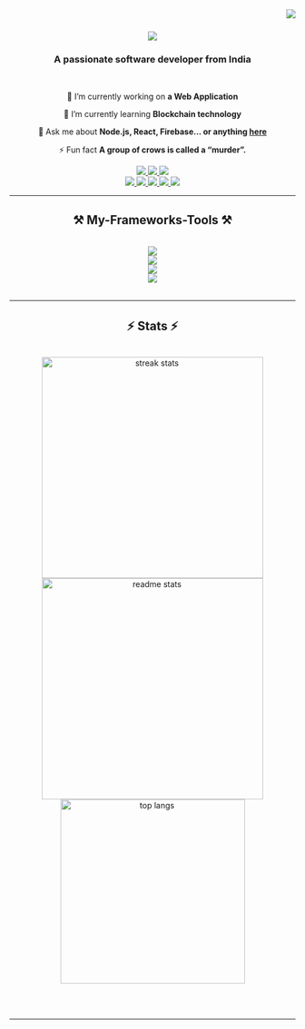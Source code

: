<img align="right" src="https://visitor-badge.laobi.icu/badge?page_id=salesp07.salesp07" />


<h1 align="center">
    <img src="https://readme-typing-svg.demolab.com?font=Josefin+Sans&size=27&pause=1000&color=8749F7&center=true&random=false&width=435&lines=Hi+there!;I+am+Belsingh+Ferrus" />
</h1>

<h3 align="center">A passionate software developer from India</h3>

<br/>

<div align="center">
 
 🔭 I’m currently working on **a Web Application**
 
 🌱 I’m currently learning **Blockchain technology**

💬 Ask me about **Node.js, React, Firebase... or anything [here](https://github.com/Belsinghferrus/Belsinghferrus/issues)**

⚡ Fun fact **A group of crows is called a “murder”.**

 </div>

<div align="center"> 
  <a href="mailto:belsinghf@gmail.com">
    <img src="https://img.shields.io/badge/Gmail-333333?style=for-the-badge&logo=gmail&logoColor=red" />
  </a>
  <a href="www.linkedin.com/in/belsingh-ferrus-660839212" target="_blank">
    <img src="https://img.shields.io/badge/LinkedIn-0077B5?style=for-the-badge&logo=linkedin&logoColor=white" target="_blank" />
  </a>
  <a href="https://github.com/Belsinghferrus" target="_blank">
     <img src="https://img.shields.io/badge/Portfolio-FF5722?style=for-the-badge&logo=todoist&logoColor=white" target="_blank" /> <!-- sqlite, safari, google-chrome are other good icon options -->
  </a>
      <br />
  <a href="https://www.instagram.com/ferruz._">
    <img src="https://img.shields.io/badge/Instagram-E4405F?style=for-the-badge&logo=instagram&logoColor=white" />
  </a>
  <a href="https://x.com/BelsinghF">
    <img src="https://img.shields.io/badge/X-000000?style=for-the-badge&logo=x&logoColor=white
" />
  </a>
  <a href="https://leetcode.com/u/ferrusbelsingh/">
    <img src="https://img.shields.io/badge/-LeetCode-FFA116?style=for-the-badge&logo=LeetCode&logoColor=black" />
  </a>
    <a href="https://stackoverflow.com/users/19332074/belzinghferi">
    <img src="https://img.shields.io/badge/Stack_Overflow-FE7A16?style=for-the-badge&logo=stack-overflow&logoColor=white" />
  </a>
    <a href="https://www.facebook.com/profile.php?id=100005338876857">
    <img src="https://img.shields.io/badge/Facebook-1877F2?style=for-the-badge&logo=facebook&logoColor=white" />
  </a>
</div>
 <hr/>

<h2 align="center">⚒️ My-Frameworks-Tools ⚒️</h2>
<br/>
<div align="center">
    <img src="https://skillicons.dev/icons?i=html,css,bootstrap,javascript,postgres" /><br>
    <img src="https://skillicons.dev/icons?i=react,nodejs,python,javascript,express,flutter,firebase,"/><br>
    <img src="https://skillicons.dev/icons?i=vscode,github,androidstudio,linux,unreal,firebase," /><br>
    <img src="https://skillicons.dev/icons?i=ae,au,ps,pr" /><br>
</div>

<br/>
<hr/>

<h2 align="center">⚡ Stats ⚡</h2>
<br>
<div align=center>
  <img width=390 src="https://streak-stats.demolab.com?user=Belsinghferrus%20&theme=transparent&hide_border=true&mode=weekly)](https://git.io/streak-stats" alt="streak stats"/>
    
  <img width=390 src="https://github-readme-stats.vercel.app/api?username=anuraghazra&show_icons=true&theme=transparent" alt="readme stats" />

  <img width=325 align="center" src="https://github-readme-stats.vercel.app/api/top-langs/?username=Belsinghferrus&layout=compact&theme=transparent" alt="top langs" />
</div>

<br/><br/>

<hr/>

<br/>
